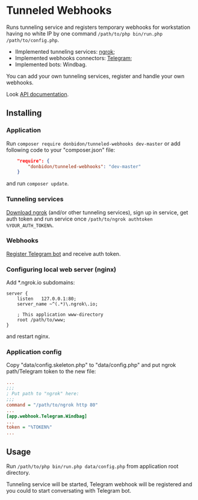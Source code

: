 # Tunneled Webhooks

Runs tunneling service and registers temporary webhooks for workstation having no white IP by one command `/path/to/php bin/run.php /path/to/config.php`.

* IImplemented tunneling services: [ngrok](https://ngrok.com/);
* Implemented webhooks connectors: [Telegram](https://core.telegram.org/bots/api#setwebhook);
* Implemented bots: Windbag.

You can add your own tunneling services, register and handle your own webhooks. 

Look [API documentation](https://donbidon.github.io/docs/apps/tunneled-webhooks/).

## Installing

### Application
Run `composer require donbidon/tunneled-webhooks dev-master` or add following code to your "composer.json" file:
```json
    "require": {
        "donbidon/tunneled-webhooks": "dev-master"
    }
```
and run `composer update`.

### Tunneling services
[Download ngrok](https://ngrok.com/download) (and/or other tunneling services), sign up in service, get auth token and run service once `/path/to/ngrok authtoken %YOUR_AUTH_TOKEN%`.

### Webhooks
[Register Telegram bot](https://core.telegram.org/bots) and receive auth token.

### Configuring local web server (nginx)
Add *.ngrok.io subdomains:
```
server {
    listen   127.0.0.1:80;
    server_name ~^(.*)\.ngrok\.io;

    ; This application www-directory
    root /path/to/www;
}
```
and restart nginx.

### Application config
Copy "data/config.skeleton.php" to "data/config.php" and put ngrok path/Telegram token to the new file:
```ini
...
;;;
; Put path to "ngrok" here:
;;;
command = "/path/to/ngrok http 80"
...
[app.webhook.Telegram.Windbag]
...
token = "%TOKEN%"
...
```

## Usage
Run `/path/to/php bin/run.php data/config.php` from application root directory.

Tunneling service will be started, Telegram webhook will be registered and you could to start conversating with Telegram bot.
